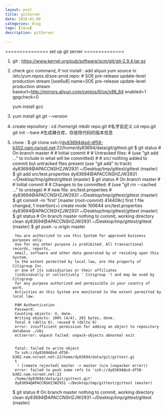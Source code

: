 ```yaml
---  
layout: post  
title: gitServer  
date: 2018-01-08
categories: blog  
tags: [Java]  
description: gitServer  
  
---  
```


=============== set up git server ==============

1. git : https://www.kernel.org/pub/software/scm/git/git-2.9.4.tar.gz
2. check gcc command, if not install : 
	add aliyun yum source in /etc/yum.repos.d/soe-prod.repo:
		# SOE pre-release update-level production stream
		[soe6u8]
		name=SOE pre-release update-level production stream
		baseurl=http://mirrors.aliyun.com/centos/6/os/x86_64
		enabled=1
		gpgcheck=0

	yum install gcc
3.	yum install git
	git --version
4. create repository : 
	cd /home/git
	mkdir repo.git #名字自定义
	cd repo.git
	git init --bare #生成裸仓库，存放除代码的版本信息
5. clone :
	$ git clone ssh://dy83694@sd-df58-b302.nam.nsroot.net:22/home/dy83694/data/git/gittest.git
	$ git status
		# On branch master
		#
		# Initial commit
		#
		# Untracked files:
		#   (use "git add <file>..." to include in what will be committed)
		#
		#       src/
		nothing added to commit but untracked files present (use "git add" to track)
		dy83694@APACCNSHZJW2931 ~/Desktop/tmp/gittest/gittest (master)
	$ git add src/test.properties
		dy83694@APACCNSHZJW2931 ~/Desktop/tmp/gittest/gittest (master)
	$ git status
		# On branch master
		#
		# Initial commit
		#
		# Changes to be committed:
		#   (use "git rm --cached <file>..." to unstage)
		#
		#       new file:   src/test.properties
		#
		dy83694@APACCNSHZJW2931 ~/Desktop/tmp/gittest/gittest (master)
	$ git commit -m 'first'
		[master (root-commit) 414409c] first
		 1 file changed, 1 insertion(+)
		 create mode 100644 src/test.properties
		dy83694@APACCNSHZJW2931 ~/Desktop/tmp/gittest/gittest (master)
	$ git status
		# On branch master
		nothing to commit, working directory clean
		dy83694@APACCNSHZJW2931 ~/Desktop/tmp/gittest/gittest (master)
	$ git push -u origin master

		You are authorized to use this System for approved business purposes only.
		Use for any other purpose is prohibited. All transactional records, reports,
		email, software and other data generated by or residing upon this System,
		to the extent permitted by local law, are the property of Citigroup Inc.
		or one of its subsidiaries or their affiliates
		(individually or collectively ' Citigroup ') and may be used by Citigroup
		for any purpose authorized and permissible in your country of work.
		Activities on this System are monitored to the extent permitted by local law.

		PAM Authentication
		Password:
		Counting objects: 4, done.
		Writing objects: 100% (4/4), 281 bytes, done.
		Total 4 (delta 0), reused 0 (delta 0)
		error: insufficient permission for adding an object to repository database ./obj
		ectserror: unpack failed: unpack-objects abnormal exit


		fatal: failed to write object
		To ssh://dy83694@sd-df58-b302.nam.nsroot.net:22/home/dy83694/data/git/gittest.gi
		t
		 ! [remote rejected] master -> master (n/a (unpacker error))
		error: failed to push some refs to 'ssh://dy83694@sd-df58-b302.nam.nsroot.net:22
		/home/dy83694/data/git/gittest.git'
		dy83694@APACCNSHZJW2931 ~/Desktop/tmp/gittest/gittest (master)
	$ git status
		# On branch master
		nothing to commit, working directory clean
		dy83694@APACCNSHZJW2931 ~/Desktop/tmp/gittest/gittest (master)
